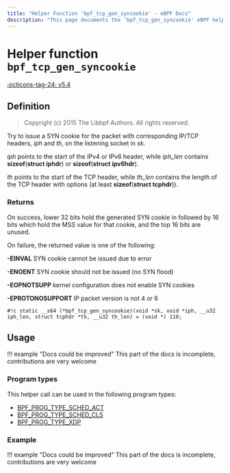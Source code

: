 ```yaml
---
title: "Helper Function 'bpf_tcp_gen_syncookie' - eBPF Docs"
description: "This page documents the 'bpf_tcp_gen_syncookie' eBPF helper function, including its defintion, usage, program types that can use it, and examples."
---
```

# Helper function `bpf_tcp_gen_syncookie`

<!-- [FEATURE_TAG](bpf_tcp_gen_syncookie) -->
[:octicons-tag-24: v5.4](https://github.com/torvalds/linux/commit/70d66244317e958092e9c971b08dd5b7fd29d9cb)
<!-- [/FEATURE_TAG] -->

## Definition

> Copyright (c) 2015 The Libbpf Authors. All rights reserved.


<!-- [HELPER_FUNC_DEF] -->
Try to issue a SYN cookie for the packet with corresponding IP/TCP headers, _iph_ and _th_, on the listening socket in _sk_.

_iph_ points to the start of the IPv4 or IPv6 header, while _iph_len_ contains **sizeof**(**struct iphdr**) or **sizeof**(**struct ipv6hdr**).

_th_ points to the start of the TCP header, while _th_len_ contains the length of the TCP header with options (at least **sizeof**(**struct tcphdr**)).

### Returns

On success, lower 32 bits hold the generated SYN cookie in followed by 16 bits which hold the MSS value for that cookie, and the top 16 bits are unused.

On failure, the returned value is one of the following:

**-EINVAL** SYN cookie cannot be issued due to error

**-ENOENT** SYN cookie should not be issued (no SYN flood)

**-EOPNOTSUPP** kernel configuration does not enable SYN cookies

**-EPROTONOSUPPORT** IP packet version is not 4 or 6

`#!c static __s64 (*bpf_tcp_gen_syncookie)(void *sk, void *iph, __u32 iph_len, struct tcphdr *th, __u32 th_len) = (void *) 110;`
<!-- [/HELPER_FUNC_DEF] -->

## Usage

!!! example "Docs could be improved"
    This part of the docs is incomplete, contributions are very welcome

### Program types

This helper call can be used in the following program types:

<!-- DO NOT EDIT MANUALLY -->
<!-- [HELPER_FUNC_PROG_REF] -->
 * [BPF_PROG_TYPE_SCHED_ACT](../program-type/BPF_PROG_TYPE_SCHED_ACT.md)
 * [BPF_PROG_TYPE_SCHED_CLS](../program-type/BPF_PROG_TYPE_SCHED_CLS.md)
 * [BPF_PROG_TYPE_XDP](../program-type/BPF_PROG_TYPE_XDP.md)
<!-- [/HELPER_FUNC_PROG_REF] -->

### Example

!!! example "Docs could be improved"
    This part of the docs is incomplete, contributions are very welcome
